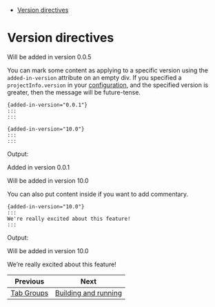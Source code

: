 <!--
  DO NOT EDIT THIS FILE DIRECTLY!
  It is generated by djockey.
-->
- [Version
  directives](../features/version_directives.md#Version-directives)

<div id="Version-directives" class="section" id="Version-directives">

# Version directives

<div class="version-modified added-in-version">

Will be added in version 0.0.5

</div>

You can mark some content as applying to a specific version using the
`added-in-version` attribute on an empty div. If you specified a
`projectInfo.version` in your
[configuration](../basics/configuration.md#config-reference), and the
specified version is greater, then the message will be future-tense.

```
{added-in-version="0.0.1"}
:::
:::

{added-in-version="10.0"}
:::
:::
```

Output:

<div class="version-modified added-in-version">

Added in version 0.0.1

</div>

<div class="version-modified added-in-version">

Will be added in version 10.0

</div>

You can also put content inside if you want to add commentary.

``` djot
{added-in-version="10.0"}
:::
We're really excited about this feature!
:::
```

Output:

<div class="version-modified added-in-version">

Will be added in version 10.0

We’re really excited about this feature!

</div>

</div>


| Previous | Next |
| - | - |
| [Tab Groups](../features/tab_groups.md) | [Building and running](../contributing/building_and_running.md) |